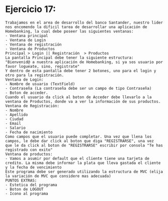 # Ejercicio 17:
    Trabajamos en el area de desarrollo del banco Santander, nuestro lider nos encomendo la dificil tarea de desarrollar una aplicación de Homebanking, la cual debe poseer las siguientes ventanas: 
    - Ventana principal
    - Ventana de Login
    - Ventana de registración
    - Ventana de Productos
    Principal > Login || Registración  > Productos
    La pantalla Principal debe tener la siguiente estructura:
    "Bienvenid@ a nuestra aplicación de Homebanking, si ya sos usuario por favor logueate, sino, registrate"
    Y dentro de esta pantalla debe tener 2 botones, uno para el login y otro para la registración. 
    Ventana de Login:
    - Nombre de usuario (TextField)
    - Contraseña (La contraseña debe ser un campo de tipo Contraseña)
    - Boton de acceder. 
    Cuando el usuario da click al boton de Acceder debe llevarlo a la ventana de Productos, donde va a ver la información de sus productos.
    Ventana de Registración:
    - Nombre
    - Apellido
    - Ciudad
    - Email
    - Salario
    - Fecha de nacimiento
    Como campos que el usuario puede completar. Una vez que llena los campos, le debe dar click al boton que diga "REGISTRARSE", una vez
    que le da click al boton de "REGISTRARSE" escribir por consola "Te has registrado con exito" 
    Ventana de productos:
    - Vamos a asumir por default que el cliente tiene una tarjeta de credito. La misma debe informar la plata que lleva gastada el cliente
    y la fecha de vencimiento
    Este programa debe ser generado utilizando la estructura de MVC (elija la variación de MVC que considere mas adecuada) 
    PUNTOS EXTRAS:
    - Estetica del programa
    - Boton de LOGOUT
    - Icono al programa